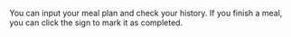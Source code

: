 You can input your meal plan and check your history. 
If you finish a meal, you can click the sign to mark it as completed.
